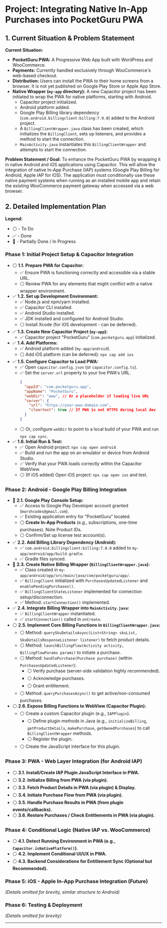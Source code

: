# Project: Integrating Native In-App Purchases into PocketGuru PWA

## 1. Current Situation & Problem Statement
 
**Current Situation:**
*   **PocketGuru PWA:** A Progressive Web App built with WordPress and WooCommerce.
*   **Payments:** Currently handled exclusively through WooCommerce's web-based checkout.
*   **Distribution:** Users can install the PWA to their home screens from a browser. It is not yet published on Google Play Store or Apple App Store.
*   **Native Wrapper (`my-app` directory):** A new Capacitor project has been initiated to wrap the PWA for native platforms, starting with Android.
    *   Capacitor project initialized.
    *   Android platform added.
    *   Google Play Billing library dependency (`com.android.billingclient:billing:7.0.0`) added to the Android project.
    *   A `BillingClientWrapper.java` class has been created, which initializes the `BillingClient`, sets up listeners, and provides a method to start the connection.
    *   `MainActivity.java` instantiates this `BillingClientWrapper` and attempts to start the connection. 

**Problem Statement / Goal:**
To enhance the PocketGuru PWA by wrapping it in native Android and iOS applications using Capacitor. This will allow the integration of native In-App Purchase (IAP) systems (Google Play Billing for Android, Apple IAP for iOS). The application must conditionally use these native payment systems when running as an installed mobile app and retain the existing WooCommerce payment gateway when accessed via a web browser.

## 2. Detailed Implementation Plan

**Legend:**
*   ⚪️ - To Do 
*   ✅ - Done
*   🚧 - Partially Done / In Progress

### Phase 1: Initial Project Setup & Capacitor Integration

*   ⚪️ **1.1. Prepare PWA for Capacitor:**
    *   ✅ Ensure PWA is functioning correctly and accessible via a stable URL.
    *   ⚪️ Review PWA for any elements that might conflict with a native wrapper environment.
*   ✅ **1.2. Set up Development Environment:**
    *   ✅ Node.js and npm/yarn installed.
    *   ✅ Capacitor CLI installed.
    *   ✅ Android Studio installed.
    *   ✅ JDK installed and configured for Android Studio.
    *   ⚪️ Install Xcode (for iOS development - can be deferred).
*   ✅ **1.3. Create New Capacitor Project (`my-app`):**
    *   ✅ Capacitor project "PocketGuru" (`com.pocketguru.app`) initialized.
*   ✅ **1.4. Add Platforms:**
    *   ✅ Android platform added (`my-app/android`).
    *   ⚪️ Add iOS platform (can be deferred): `npx cap add ios`
*   ✅ **1.5. Configure Capacitor to Load PWA:**
    *   ✅ Open `capacitor.config.json` (or `capacitor.config.ts`).
    *   ✅ Set the `server.url` property to your live PWA's URL.
        ```json
        {
          "appId": "com.pocketguru.app",
          "appName": "PocketGuru",
          "webDir": "www", // Or a placeholder if loading live URL
          "server": {
            "url": "https://your-pwa-domain.com",
            "cleartext": true // If PWA is not HTTPS during local dev
          }
        }
        ```
    *   ⚪️ Or, configure `webDir` to point to a local build of your PWA and run `npx cap sync`.
*   ✅ **1.6. Initial Run & Test:**
    *   ✅ Open Android project: `npx cap open android`
    *   ✅ Build and run the app on an emulator or device from Android Studio.
    *   ✅ Verify that your PWA loads correctly within the Capacitor WebView.
    *   ⚪️ (If iOS added) Open iOS project: `npx cap open ios` and test.

### Phase 2: Android - Google Play Billing Integration

*   🚧 **2.1. Google Play Console Setup:**
    *   ✅ Access to Google Play Developer account granted (`marshcodes@gmail.com`).
    *   ✅ Existing application entry for "PocketGuru" located.
    *   ⚪️ **Create In-App Products** (e.g., subscriptions, one-time purchases). Note Product IDs.
    *   ⚪️ Confirm/Set up license test account(s).
*   ✅ **2.2. Add Billing Library Dependency (Android):**
    *   ✅ `com.android.billingclient:billing:7.0.0` added to `my-app/android/app/build.gradle`.
    *   ✅ Gradle files synced.
*   🚧 **2.3. Create Native Billing Wrapper (`BillingClientWrapper.java`):**
    *   ✅ Class created in `my-app/android/app/src/main/java/com/pocketguru/app/`.
    *   ✅ `BillingClient` initialized with `PurchasesUpdatedListener` and `enablePendingPurchases()`.
    *   ✅ `BillingClientStateListener` implemented for connection setup/disconnection.
    *   ✅ Method: `startConnection()` implemented.
*   ✅ **2.4. Integrate Billing Wrapper into `MainActivity.java`:**
    *   ✅ `BillingClientWrapper` instantiated.
    *   ✅ `startConnection()` called in `onCreate`.
*   ⚪️ **2.5. Implement Core Billing Functions in `BillingClientWrapper.java`:**
    *   ⚪️ Method: `querySkuDetailsAsync(List<String> skuList, SkuDetailsResponseListener listener)` to fetch product details.
    *   ⚪️ Method: `launchBillingFlow(Activity activity, BillingFlowParams params)` to initiate a purchase.
    *   ⚪️ Method: `handlePurchase(Purchase purchase)` (within `PurchasesUpdatedListener`):
        *   ⚪️ Verify purchase (server-side validation highly recommended).
        *   ⚪️ Acknowledge purchases.
        *   ⚪️ Grant entitlement.
    *   ⚪️ Method: `queryPurchasesAsync()` to get active/non-consumed purchases.
*   ⚪️ **2.6. Expose Billing Functions to WebView (Capacitor Plugin):**
    *   ⚪️ Create a custom Capacitor plugin (e.g., `IAPPlugin`).
        *   ⚪️ Define plugin methods in Java (e.g., `initializeBilling`, `getProductDetails`, `makePurchase`, `getOwnedPurchases`) to call `BillingClientWrapper` methods.
        *   ⚪️ Register the plugin.
    *   ⚪️ Create the JavaScript interface for this plugin.

### Phase 3: PWA - Web Layer Integration (for Android IAP)

*   ⚪️ **3.1. Install/Create IAP Plugin JavaScript Interface in PWA.**
*   ⚪️ **3.2. Initialize Billing from PWA (via plugin).**
*   ⚪️ **3.3. Fetch Product Details in PWA (via plugin) & Display.**
*   ⚪️ **3.4. Initiate Purchase Flow from PWA (via plugin).**
*   ⚪️ **3.5. Handle Purchase Results in PWA (from plugin events/callbacks).**
*   ⚪️ **3.6. Restore Purchases / Check Entitlements in PWA (via plugin).**

### Phase 4: Conditional Logic (Native IAP vs. WooCommerce)

*   ⚪️ **4.1. Detect Running Environment in PWA (e.g., `Capacitor.isNativePlatform()`).**
*   ⚪️ **4.2. Implement Conditional UI/UX in PWA.**
*   ⚪️ **4.3. Backend Considerations for Entitlement Sync (Optional but Recommended).**

### Phase 5: iOS - Apple In-App Purchase Integration (Future)
*(Details omitted for brevity, similar structure to Android)*

### Phase 6: Testing & Deployment
*(Details omitted for brevity)*

---
